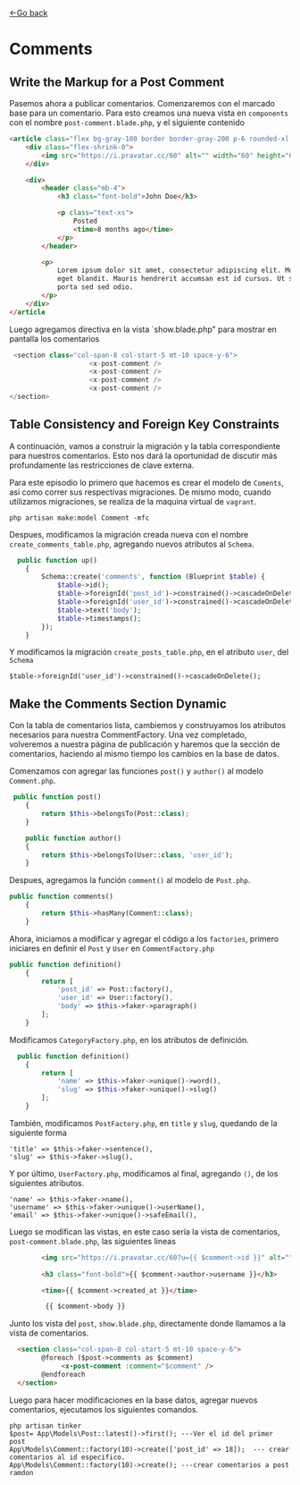 [<-Go back](/README.md)

# Comments

## Write the Markup for a Post Comment

Pasemos ahora a publicar comentarios. Comenzaremos con el marcado base para un comentario. Para esto creamos una nueva vista en `components` con el nombre `post-comment.blade.php`, y el siguiente contenido

```html
<article class="flex bg-gray-100 border border-gray-200 p-6 rounded-xl space-x-4">
    <div class="flex-shrink-0">
        <img src="https://i.pravatar.cc/60" alt="" width="60" height="60" class="rounded-xl">
    </div>

    <div>
        <header class="mb-4">
            <h3 class="font-bold">John Doe</h3>

            <p class="text-xs">
                Posted
                <time>8 months ago</time>
            </p>
        </header>

        <p>
            Lorem ipsum dolor sit amet, consectetur adipiscing elit. Morbi viverra vehicula nisl
            eget blandit. Mauris hendrerit accumsan est id cursus. Ut sed elit at ligula tempor
            porta sed sed odio.
        </p>
    </div>
</article
```

Luego agregamos directiva en la vista `show.blade.php" para mostrar en pantalla los comentarios

```php
 <section class="col-span-8 col-start-5 mt-10 space-y-6">
                    <x-post-comment />
                    <x-post-comment />
                    <x-post-comment />
                    <x-post-comment />
</section>
```

## Table Consistency and Foreign Key Constraints

A continuación, vamos a construir la migración y la tabla correspondiente para nuestros comentarios. Esto nos dará la oportunidad de discutir más profundamente las restricciones de clave externa.

Para este episodio lo primero que hacemos es crear el modelo de `Coments`, asi como correr sus respectivas migraciones. De mismo modo, cuando utilizamos migraciones, se realiza de la maquina virtual de `vagrant`.

    php artisan make:model Comment -mfc

Despues, modificamos la migración creada nueva con el nombre `create_comments_table.php`, agregando nuevos atributos al `Schema`.

```php
  public function up()
    {
        Schema::create('comments', function (Blueprint $table) {
            $table->id();
            $table->foreignId('post_id')->constrained()->cascadeOnDelete();
            $table->foreignId('user_id')->constrained()->cascadeOnDelete();
            $table->text('body');
            $table->timestamps();
        });
    }
```

Y modificamos la migración `create_posts_table.php`, en el atributo `user`, del `Schema`

    $table->foreignId('user_id')->constrained()->cascadeOnDelete();

## Make the Comments Section Dynamic

Con la tabla de comentarios lista, cambiemos y construyamos los atributos necesarios para nuestra CommentFactory. Una vez completado, volveremos a nuestra página de publicación y haremos que la sección de comentarios, haciendo al mismo tiempo los cambios en la base de datos.

Comenzamos con agregar las funciones `post()` y `author()` al modelo `Comment.php`.

```php
 public function post()
    {
        return $this->belongsTo(Post::class);
    }

    public function author()
    {
        return $this->belongsTo(User::class, 'user_id');
    }
```

Despues, agregamos la función `comment()` al modelo de `Post.php`.

```php
public function comments()
    {
        return $this->hasMany(Comment::class);
    }
```

Ahora, iniciamos a modificar y agregar el código a los `factories`, primero iniciares en definir el `Post` y `User` en `CommentFactory.php`

```php
public function definition()
    {
        return [
            'post_id' => Post::factory(),
            'user_id' => User::factory(),
            'body' => $this->faker->paragraph()
        ];
    }
```

Modificamos `CategoryFactory.php`, en los atributos de definición.

```php
  public function definition()
    {
        return [
            'name' => $this->faker->unique()->word(),
            'slug' => $this->faker->unique()->slug()
        ];
    }
```

También, modificamos `PostFactory.php`, en `title` y `slug`, quedando de la siguiente forma

    'title' => $this->faker->sentence(),
    'slug' => $this->faker->slug(),

Y por último, `UserFactory.php`, modificamos al final, agregando `()`, de los siguientes atributos. 

    'name' => $this->faker->name(),
    'username' => $this->faker->unique()->userName(),
    'email' => $this->faker->unique()->safeEmail(),

Luego se modifican las vistas, en este caso sería la vista de comentarios, `post-comment.blade.php`, las siguientes lineas

```html
        <img src="https://i.pravatar.cc/60?u={{ $comment->id }}" alt="" width="60" height="60" class="rounded-xl">
        
        <h3 class="font-bold">{{ $comment->author->username }}</h3>

        <time>{{ $comment->created_at }}</time>

         {{ $comment->body }}

```

Junto los vista del `post`, `show.blade.php`, directamente donde llamamos a la vista de comentarios. 

```html
  <section class="col-span-8 col-start-5 mt-10 space-y-6">
        @foreach ($post->comments as $comment)
             <x-post-comment :comment="$comment" />
        @endforeach
  </section>
```

Luego para hacer modificaciones en la base datos, agregar nuevos comentarios, ejecutamos los siguientes comandos. 

    php artisan tinker
    $post= App\Models\Post::latest()->first(); ---Ver el id del primer post
    App\Models\Comment::factory(10)->create(['post_id' => 18]);  --- crear comentarios al id especifico. 
    App\Models\Comment::factory(10)->create(); ---crear comentarios a post ramdon

##
